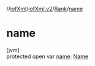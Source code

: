 //[iofXml](../../../index.md)/[iofXml.v2](../index.md)/[Rank](index.md)/[name](name.md)

# name

[jvm]\
protected open var [name](name.md): [Name](../-name/index.md)
